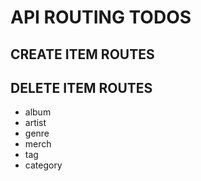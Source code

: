 # API ROUTING TODOS

## CREATE ITEM ROUTES


## DELETE ITEM ROUTES

- album
- artist
- genre
- merch
- tag
- category

